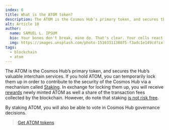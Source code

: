 ```yaml
---
index: 6
title: What is the ATOM token?
description: The ATOM is the Cosmos Hub’s primary token, and secures the Hub’s valuable interchain services.
alt: Article 10
author: 
  name: SAMUEL L. IPSUM
  bio: Your bones don't break, mine do. That's clear. Your cells react to bacteria and viruses differently than mine. You don't get sick, I do. That's also clear. But for some reason, you and I react the exact same way to water. We swallow it too fast, we choke. We get some in our lungs, we drown. However unreal it may seem, we are connected, you and I. We're on the same curve, just on opposite ends.
  img: https://images.unsplash.com/photo-1516331138075-f3adc1e149cd?ixlib=rb-1.2.1&ixid=MXwxMjA3fDB8MHxwaG90by1wYWdlfHx8fGVufDB8fHw%3D&auto=format&fit=crop&w=800&q=60
tags: 
  - blockchain
  - atom
---
```


The ATOM is the Cosmos Hub’s primary token, and secures the Hub’s valuable interchain services. If you hold ATOM, you can temporarily lock them up in order to contribute to the security of the Cosmos Hub via a mechanism called [Staking](/learn/faq/what-is-staking). In exchange for locking them up, you will receive [rewards](/learn/faq/what-rewards-can-be-expected-when-staking-atoms) newly minted ATOM as well a share of the transaction fees collected by the blockchain. However, do note that staking [is not risk free](/learn/faq/what-are-the-risks-associated-with-staking). 

By staking ATOM, you will also be able to vote in Cosmos Hub governance decisions.

> [Get ATOM tokens](/learn/get-atom)
